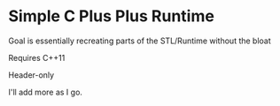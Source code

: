 # Simple C Plus Plus Runtime

Goal is essentially recreating parts of the STL/Runtime without the bloat

Requires C++11

Header-only

I'll add more as I go.